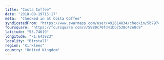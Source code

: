 ```yaml
---
title: "Costa Coffee"
date: "2018-08-19T15:17"
meta:  "Checked in at Costa Coffee"
syndicatedFrom: "https://www.swarmapp.com/user/492614834/checkin/5b797c10835c9a002c7a665c"
foursquare: "https://foursquare.com/v/5980c70fd41bb7530c42e8c9"
latitude: "53.74619"
longitude: "-1.643823"
locality: "Birstall"
region: "Kirklees"
country: "United Kingdom"
---
```


